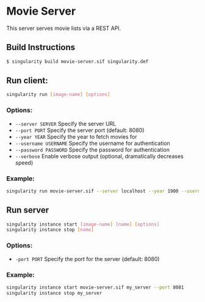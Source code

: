 # Movie Server

This server serves movie lists via a REST API.

## Build Instructions

```bash
$ singularity build movie-server.sif singularity.def
```

## Run client:

```bash
singularity run [image-name] [options]
```

### Options:

- `--server SERVER` Specify the server URL
- `--port PORT` Specify the server port (default: 8080)
- `--year YEAR` Specify the year to fetch movies for
- `--username USERNAME` Specify the username for authentication
- `--password PASSWORD` Specify the password for authentication
- `--verbose` Enable verbose output (optional, dramatically decreases speed)

### Example:

```bash
singularity run movie-server.sif --server localhost --year 1900 --username user --password pass --verbose
```

## Run server

```bash
singularity instance start [image-name] [name] [options]
singularity instance stop [name]
```

### Options:

- `-port PORT` Specify the port for the server (default: 8080)

### Example:

```bash
singularity instance start movie-server.sif my_server --port 8081
singularity instance stop my_server
```
